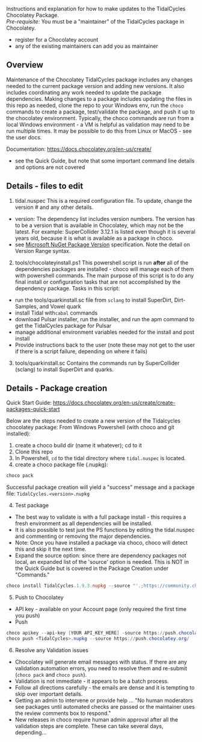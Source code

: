 Instructions and explanation for how to make updates to the TidalCycles Chocolatey Package.  
*Pre-requisite:* You must be a "maintainer" of the TidalCycles package in Chocolatey. 
  - register for a Chocolatey account
  - any of the existing maintainers can add you as maintainer

## Overview
Maintenance of the Chocolatey TidalCycles package includes any changes needed to the current package version and adding new versions.
It also includes coordinating any work needed to update the package dependencies. Making changes to a package includes updating the files in this repo as needed, clone the repo to your Windows env, run the `choco` commands to create a package, test/validate the package, and push it up to the chocolatey environment. Typically, the choco commands are run from a local Windows environment - a VM is helpful as validation may need to be run multiple times. It may be possible to do this from Linux or MacOS - see the user docs. 

Documentation: https://docs.chocolatey.org/en-us/create/
- see the Quick Guide, but note that some important command line details and options are not covered

## Details - files to edit
1. tidal.nuspec
This is a required configuration file. To update, change the version # and any other details. 
  - version: The dependency list includes version numbers. The version has to be a version that is available in Chocolatey, which may not be the latest. For example: SuperCollider 3.12.1 is listed even though it is several years old, because it is what is available as a package in choco. 
  - see [Microsoft NuGet Package Version](https://learn.microsoft.com/en-us/nuget/concepts/package-versioning#Specifying-Version-Ranges-in-.nuspec-Files) specification. Note the detail on Version Range syntax. 

2. tools/chocolateyinstall.ps1
This powershell script is run **after** all of the dependencies packages are installed - choco will manage each of them with powershell commands. The main purpose of this script is to do any final install or configuration tasks that are not accomplished by the dependency package. Tasks in this script:
  - run the tools/quarkinstall.sc file from `sclang` to install SuperDirt, Dirt-Samples, and Vowel quark
  - install Tidal with`cabal` commands
  - download Pulsar installer, run the installer, and run the apm command to get the TidalCycles package for Pulsar
  - manage additional environment variables needed for the install and post install
  - Provide instructions back to the user (note these may not get to the user if there is a script failure, depending on where it fails)

3. tools/quarkinstall.sc
Contains the commands run by SuperCollider (sclang) to install SuperDirt and quarks.

## Details - Package creation
Quick Start Guide: https://docs.chocolatey.org/en-us/create/create-packages-quick-start

Below are the steps needed to create a new version of the Tidalcycles chocolatey package:
From Windows Powershell (with choco and git installed):
1. create a choco build dir (name it whatever); cd to it
2. Clone this repo
3. In Powershell, `cd` to the tidal directory where `tidal.nuspec` is located.
4. create a choco package file (.nupkg):

```powershell
choco pack
```

Successful package creation will yield a "success" message and a package file: `TidalCycles.<version>.nupkg`

4. Test package
  - The best way to validate is with a full package install - this requires a fresh environment as all dependencies will be installed. 
  - It is also possible to test just the PS functions by editing the tidal.nuspec and commenting or removing the major dependencies. 
  - Note: Once you have installed a package via choco, choco will detect this and skip it the next time. 
  - Expand the source option: since there are dependency packages not local, an expanded list of the 'source' option is needed. This is NOT in the Quick Guide but is covered in the Package Creation under "Commands." 

```powershell
choco install TidalCycles.1.9.3.nupkg --source "'.;https://community.chocolatey.org/api/v2'"
```

5. Push to Chocolatey
  - API key - available on your Account page (only required the first time you push)
  - Push

```powershell
choco apikey --api-key [YOUR API_KEY_HERE] -source https://push.chocolatey.org/
choco push <TidalCycles>.nupkg --source https://push.chocolatey.org/
```

6. Resolve any Validation issues    
  - Chocolatey will generate email messages with status. If there are any validation automation errors, you need to resolve them and re-submit (`choco pack` and `choco push`). 
  - Validation is not immediate - it appears to be a batch process.
  - Follow all directions carefully - the emails are dense and it is tempting to skip over important details. 
  - Getting an admin to intervene or provide help ... "No human moderators see packages until automated checks are passed or the maintainer uses the review comments box to respond."
  - New releases in choco require human admin approval after all the validation steps are complete. These can take several days, depending...

